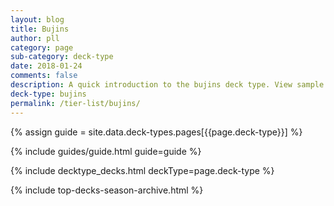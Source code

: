 ```yaml
---
layout: blog
title: Bujins
author: pll
category: page
sub-category: deck-type
date: 2018-01-24
comments: false
description: A quick introduction to the bujins deck type. View sample deck, core cards, tech cards, guides, videos and other information.
deck-type: bujins
permalink: /tier-list/bujins/
---
```


{% assign guide = site.data.deck-types.pages[{{page.deck-type}}] %}

{% include guides/guide.html guide=guide %}

{% include decktype_decks.html deckType=page.deck-type %}

{% include top-decks-season-archive.html %}
